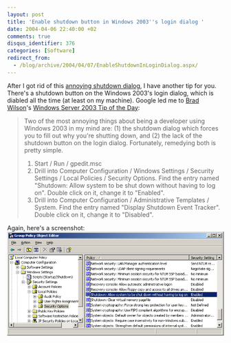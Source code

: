 ```yaml
---
layout: post
title: 'Enable shutdown button in Windows 2003''s login dialog '
date: 2004-04-06 22:40:00 +02
comments: true
disqus_identifier: 376
categories: [Software]
redirect_from:
  - /blog/archive/2004/04/07/EnableShutdownInLoginDialog.aspx/
---
```


After I got rid of this [annoying shutdown dialog](/archive/2004/04/06/shut-down-windows-2003-without-being-hassled/), I have another tip for you. There's a shutdown button on the Windows 2003's login dialog, which is diabled all the time (at least on my machine). Google led me to [Brad Wilson](http://dotnetguy.techieswithcats.com/)'s [Windows Server 2003 Tip of the Day](http://dotnetguy.techieswithcats.com/archives/003718.shtml):

> Two of the most annoying things about being a developer using Windows 2003 in my mind are: (1) the shutdown dialog which forces you to fill out why you're shutting down, and (2) the lack of the shutdown button on the login dialog. Fortunately, remedying both is pretty simple.
>
> 1.  Start / Run / gpedit.msc
> 2.  Drill into Computer Configuration / Windows Settings / Security Settings / Local Policies / Security Options. Find the entry named "Shutdown: Allow system to be shut down without having to log on". Double click on it, change it to "Enabled".
> 3.  Drill into Computer Configuration / Administrative Templates / System. Find the entry named "Display Shutdown Event Tracker". Double click on it, change it to "Disabled".

Again, here's a screenshot:
 ![Enable shutdown button in Windows 2003s login dialog](/files/archive/gpedit2.png)


